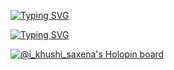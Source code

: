 
[![Typing SVG](https://readme-typing-svg.demolab.com?font=Press+Start+2P&duration=1000&pause=2000&color=F76339&background=FFBAA600&center=true&vCenter=true&width=435&height=200&lines=Hello)](https://git.io/typing-svg)



[![Typing SVG](https://readme-typing-svg.demolab.com?font=Dancing+Script&size=50&pause=1000&color=9D1BF7&center=true&vCenter=true&multiline=true&width=500&height=500&lines=I'am+Khushi+)](https://git.io/typing-svg)



















[![@i_khushi_saxena's Holopin board](https://holopin.me/i_khushi_saxena)](https://holopin.io/@i_khushi_saxena)
